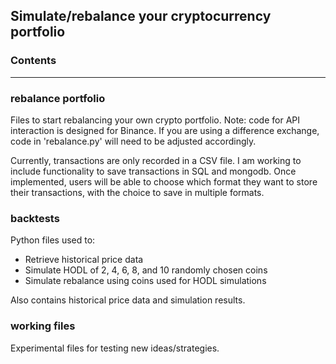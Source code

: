 ## Simulate/rebalance your cryptocurrency portfolio

### Contents

---

### rebalance portfolio
Files to start rebalancing your own crypto portfolio.  Note: code for API interaction
is designed for Binance.  If you are using a difference exchange, code in 'rebalance.py'
will need to be adjusted accordingly.

Currently, transactions are only recorded in a CSV file.  I am working to include
functionality to save transactions in SQL and mongodb.  Once implemented, users will
be able to choose which format they want to store their transactions, with the choice
to save in multiple formats.

### backtests
Python files used to:
* Retrieve historical price data
* Simulate HODL of 2, 4, 6, 8, and 10 randomly chosen coins
* Simulate rebalance using coins used for HODL simulations

Also contains historical price data and simulation results.

### working files
Experimental files for testing new ideas/strategies.
